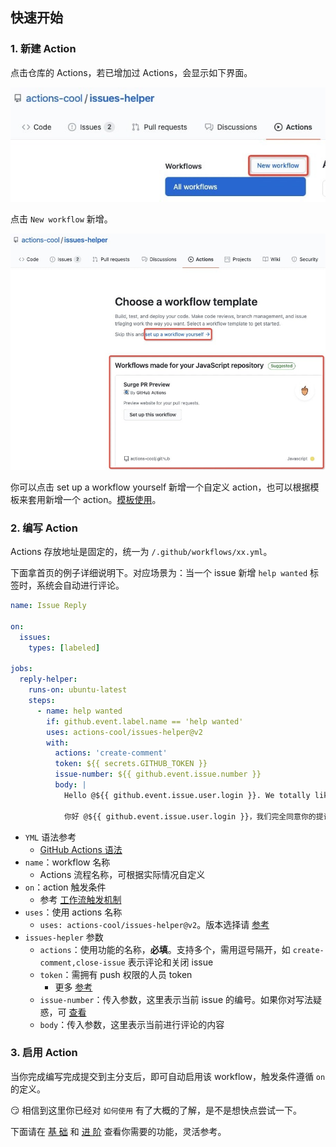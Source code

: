 ## 快速开始

### 1. 新建 Action

点击仓库的 Actions，若已增加过 Actions，会显示如下界面。

![](../../public/add-1.jpg)

点击 `New workflow` 新增。

![](../../public/add-2.jpg)

<Alert type="success">
你可以点击 <Badge>set up a workflow yourself</Badge> 新增一个自定义 action，也可以根据模板来套用新增一个 action。<a target="_blank" href="https://github.com/actions-cool/.github">模板使用</a>。
</Alert>

### 2. 编写 Action

Actions 存放地址是固定的，统一为 `/.github/workflows/xx.yml`。

下面拿首页的例子详细说明下。对应场景为：当一个 issue 新增 `help wanted` 标签时，系统会自动进行评论。

```yml
name: Issue Reply

on:
  issues:
    types: [labeled]

jobs:
  reply-helper:
    runs-on: ubuntu-latest
    steps:
      - name: help wanted
        if: github.event.label.name == 'help wanted'
        uses: actions-cool/issues-helper@v2
        with:
          actions: 'create-comment'
          token: ${{ secrets.GITHUB_TOKEN }}
          issue-number: ${{ github.event.issue.number }}
          body: |
            Hello @${{ github.event.issue.user.login }}. We totally like your proposal/feedback, welcome PR。

            你好 @${{ github.event.issue.user.login }}，我们完全同意你的提议/反馈，欢迎PR。
```
- `YML` 语法参考
  - [GitHub Actions 语法](https://docs.github.com/en/free-pro-team@latest/actions/reference/workflow-syntax-for-github-actions#on)
- `name`：workflow 名称
  - Actions 流程名称，可根据实际情况自定义
- `on`：action 触发条件
  - 参考 [工作流触发机制](https://docs.github.com/en/free-pro-team@latest/actions/reference/events-that-trigger-workflows)
- `uses`：使用 actions 名称
  - `uses: actions-cool/issues-helper@v2`。版本选择请 [参考](/changelog)
- `issues-hepler` 参数
  - `actions`：使用功能的名称，**必填**。支持多个，需用逗号隔开，如 `create-comment,close-issue` 表示评论和关闭 issue
  - `token`：需拥有 push 权限的人员 token
    - 更多 [参考](/guide/ref#-token-说明)
  - `issue-number`：传入参数，这里表示当前 issue 的编号。如果你对写法疑惑，可 [查看](https://docs.github.com/en/free-pro-team@latest/actions/reference/context-and-expression-syntax-for-github-actions#github-context)
  - `body`：传入参数，这里表示当前进行评论的内容

### 3. 启用 Action

当你完成编写完成提交到主分支后，即可自动启用该 workflow，触发条件遵循 `on` 的定义。

😏 相信到这里你已经对 `如何使用` 有了大概的了解，是不是想快点尝试一下。

下面请在 [基 础](/base) 和 [进 阶](/advanced) 查看你需要的功能，灵活参考。
